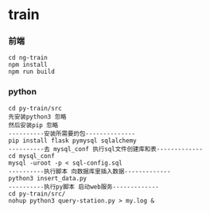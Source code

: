 train
========================

### 前端
	cd ng-train
	npm install
	npm run build

### python
	cd py-train/src
	先安装python3 忽略
	然后安装pip 忽略
	----------安装所需要的包--------------
	pip install flask pymysql sqlalchemy
	----------去 mysql_conf 执行sql文件创建库和表-------------
	cd mysql_conf
	mysql -uroot -p < sql-config.sql
	----------执行脚本 向数据库里插入数据-------------
	python3 insert_data.py
	----------执行py脚本 启动web服务-------------
	cd py-train/src/
	nohup python3 query-station.py > my.log &
